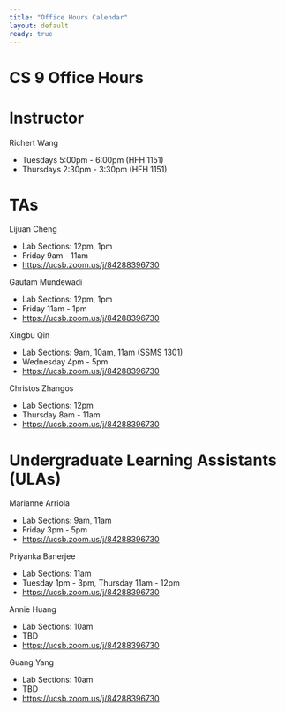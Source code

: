 ```yaml
---
title: "Office Hours Calendar"
layout: default
ready: true
---
```


<h1><strong>CS 9 Office Hours</strong></h1>

# Instructor
Richert Wang

* Tuesdays 5:00pm - 6:00pm (HFH 1151)
* Thursdays 2:30pm - 3:30pm (HFH 1151)

# TAs

Lijuan Cheng
* Lab Sections: 12pm, 1pm
* Friday 9am - 11am
* https://ucsb.zoom.us/j/84288396730

Gautam Mundewadi
* Lab Sections: 12pm, 1pm
* Friday 11am - 1pm
* https://ucsb.zoom.us/j/84288396730

Xingbu Qin
* Lab Sections: 9am, 10am, 11am (SSMS 1301)
* Wednesday 4pm - 5pm
* https://ucsb.zoom.us/j/84288396730

Christos Zhangos
* Lab Sections: 12pm
* Thursday 8am - 11am
* https://ucsb.zoom.us/j/84288396730

# Undergraduate Learning Assistants (ULAs)

Marianne Arriola
* Lab Sections: 9am, 11am
* Friday 3pm - 5pm
* https://ucsb.zoom.us/j/84288396730

Priyanka Banerjee
* Lab Sections: 11am
* Tuesday 1pm - 3pm, Thursday 11am - 12pm
* https://ucsb.zoom.us/j/84288396730

Annie Huang
* Lab Sections: 10am
* TBD
* https://ucsb.zoom.us/j/84288396730

Guang Yang
* Lab Sections: 10am
* TBD
* https://ucsb.zoom.us/j/84288396730

